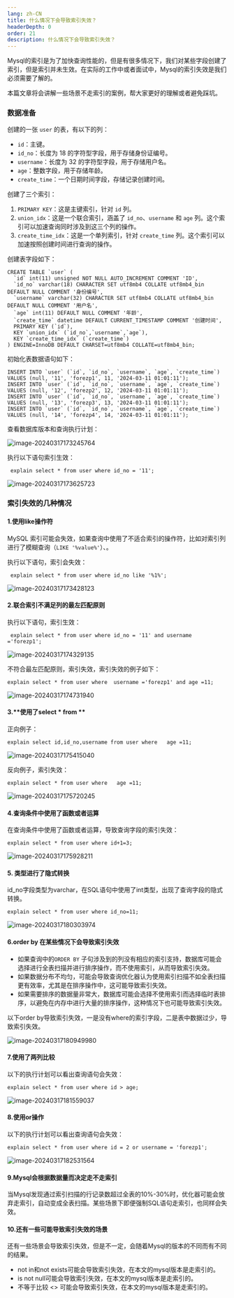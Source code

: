 ```yaml
---
lang: zh-CN
title: 什么情况下会导致索引失效？
headerDepth: 0
order: 21
description: 什么情况下会导致索引失效？
---
```


Mysql的索引是为了加快查询性能的，但是有很多情况下，我们对某些字段创建了索引，但是索引并未生效。在实际的工作中或者面试中，Mysql的索引失效是我们必须需要了解的。

本篇文章将会讲解一些场景不走索引的案例，帮大家更好的理解或者避免踩坑。

### 数据准备

创建的一张 `user` 的表，有以下的列：

- `id`：主键。
- `id_no`：长度为 18 的字符型字段，用于存储身份证编号。
- `username`：长度为 32 的字符型字段，用于存储用户名。
- `age`：整数字段，用于存储年龄。
- `create_time`：一个日期时间字段，存储记录创建时间。

创建了三个索引：

1. `PRIMARY KEY`：这是主键索引，针对 `id` 列。
2. `union_idx`：这是一个联合索引，涵盖了 `id_no`、`username` 和 `age` 列。这个索引可以加速查询同时涉及到这三个列的操作。
3. `create_time_idx`：这是一个单列索引，针对 `create_time` 列。这个索引可以加速按照创建时间进行查询的操作。

创建表字段如下：

```
CREATE TABLE `user` (
  `id` int(11) unsigned NOT NULL AUTO_INCREMENT COMMENT 'ID',
  `id_no` varchar(18) CHARACTER SET utf8mb4 COLLATE utf8mb4_bin DEFAULT NULL COMMENT '身份编号',
  `username` varchar(32) CHARACTER SET utf8mb4 COLLATE utf8mb4_bin DEFAULT NULL COMMENT '用户名',
  `age` int(11) DEFAULT NULL COMMENT '年龄',
  `create_time` datetime DEFAULT CURRENT_TIMESTAMP COMMENT '创建时间',
  PRIMARY KEY (`id`),
  KEY `union_idx` (`id_no`,`username`,`age`),
  KEY `create_time_idx` (`create_time`)
) ENGINE=InnoDB DEFAULT CHARSET=utf8mb4 COLLATE=utf8mb4_bin;
```



初始化表数据语句如下：

```
INSERT INTO `user` (`id`, `id_no`, `username`, `age`, `create_time`) VALUES (null, '11', 'forezp1', 11, '2024-03-11 01:01:11');
INSERT INTO `user` (`id`, `id_no`, `username`, `age`, `create_time`) VALUES (null, '12', 'forezp2', 12, '2024-03-11 01:01:11');
INSERT INTO `user` (`id`, `id_no`, `username`, `age`, `create_time`) VALUES (null, '13', 'forezp3', 13, '2024-03-11 01:01:11');
INSERT INTO `user` (`id`, `id_no`, `username`, `age`, `create_time`) VALUES (null, '14', 'forezp4', 14, '2024-03-11 01:01:11');
```

查看数据库版本和查询执行计划：

![image-20240317173245764](https://static-1254191423.cos.ap-shanghai.myqcloud.com/img/2024/3/17/image-20240317173245764.png)

执行以下语句索引生效：

```
 explain select * from user where id_no = '11';
```

![image-20240317173625723](https://static-1254191423.cos.ap-shanghai.myqcloud.com/img/2024/3/17/image-20240317173625723.png)



### 索引失效的几种情况



#### 1.使用like操作符

MySQL 索引可能会失效，如果查询中使用了不适合索引的操作符，比如对索引列进行了模糊查询（`LIKE '%value%'`）、。

执行以下语句，索引会失效：

```
 explain select * from user where id_no like '%1%';
```

![image-20240317173428123](https://static-1254191423.cos.ap-shanghai.myqcloud.com/img/2024/3/17/image-20240317173428123.png)



#### 2.联合索引不满足列的最左匹配原则

执行以下语句，索引生效：

```
 explain select * from user where id_no = '11' and username ='forezp1';
```

![image-20240317174329135](https://static-1254191423.cos.ap-shanghai.myqcloud.com/img/2024/3/17/image-20240317174329135.png)

不符合最左匹配原则，索引失效，索引失效的例子如下：

```
explain select * from user where  username ='forezp1' and age =11;
```

![image-20240317174731940](https://static-1254191423.cos.ap-shanghai.myqcloud.com/img/2024/3/17/image-20240317174731940.png)



#### 3.**使用了select *  from **

正向例子：

```
explain select id,id_no,username from user where   age =11;
```

![image-20240317175415040](https://static-1254191423.cos.ap-shanghai.myqcloud.com/img/2024/3/17/image-20240317175415040.png)

反向例子，索引失效：

```
explain select * from user where   age =11;
```

![image-20240317175720245](https://static-1254191423.cos.ap-shanghai.myqcloud.com/img/2024/3/17/image-20240317175720245.png)



#### 4.查询条件中使用了函数或者运算

在查询条件中使用了函数或者运算，导致查询字段的索引失效：

```
explain select * from user where id+1=3;
```

![image-20240317175928211](https://static-1254191423.cos.ap-shanghai.myqcloud.com/img/2024/3/17/image-20240317175928211.png)



#### 5. 类型进行了隐式转换

id_no字段类型为varchar，在SQL语句中使用了int类型，出现了查询字段的隐式转换。

```
explain select * from user where id_no=11;
```

![image-20240317180303974](https://static-1254191423.cos.ap-shanghai.myqcloud.com/img/2024/3/17/image-20240317180303974.png)



#### 6.order by 在某些情况下会导致索引失效

- 如果查询中的`ORDER BY` 子句涉及到的列没有相应的索引支持，数据库可能会选择进行全表扫描并进行排序操作，而不使用索引，从而导致索引失效。
- 如果数据分布不均匀，可能会导致查询优化器认为使用索引扫描不如全表扫描更有效率，尤其是在排序操作中，这可能导致索引失效。
-  如果需要排序的数据量非常大，数据库可能会选择不使用索引而选择临时表排序，以避免在内存中进行大量的排序操作，这种情况下也可能导致索引失效。

以下order by导致索引失效，一是没有where的索引字段，二是表中数据过少，导致索引失效。

![image-20240317180949980](https://static-1254191423.cos.ap-shanghai.myqcloud.com/img/2024/3/17/image-20240317180949980.png)

#### 7.使用了两列比较

以下的执行计划可以看出查询语句会失效：

```
explain select * from user where id > age;
```

![image-20240317181559037](https://static-1254191423.cos.ap-shanghai.myqcloud.com/img/2024/3/17/image-20240317181559037.png)

#### 8.使用or操作

以下的执行计划可以看出查询语句会失效：

```
explain select * from user where id = 2 or username = 'forezp1';
```

![image-20240317182531564](https://static-1254191423.cos.ap-shanghai.myqcloud.com/img/2024/3/17/image-20240317182531564.png)

#### 9.Mysql会根据数据量而决定走不走索引

当Mysql发现通过索引扫描的行记录数超过全表的10%-30%时，优化器可能会放弃走索引，自动变成全表扫描。某些场景下即便强制SQL语句走索引，也同样会失效。



#### 10.还有一些可能导致索引失效的场景

还有一些场景会导致索引失效，但是不一定，会随着Mysql的版本的不同而有不同的结果。

- not in和not exists可能会导致索引失效，在本文的mysql版本是走索引的。
- is not null可能会导致索引失效，在本文的mysql版本是走索引的。
- 不等于比较 <> 可能会导致索引失效，在本文的mysql版本是走索引的。

<!-- @include: @article-footer.snippet.md -->